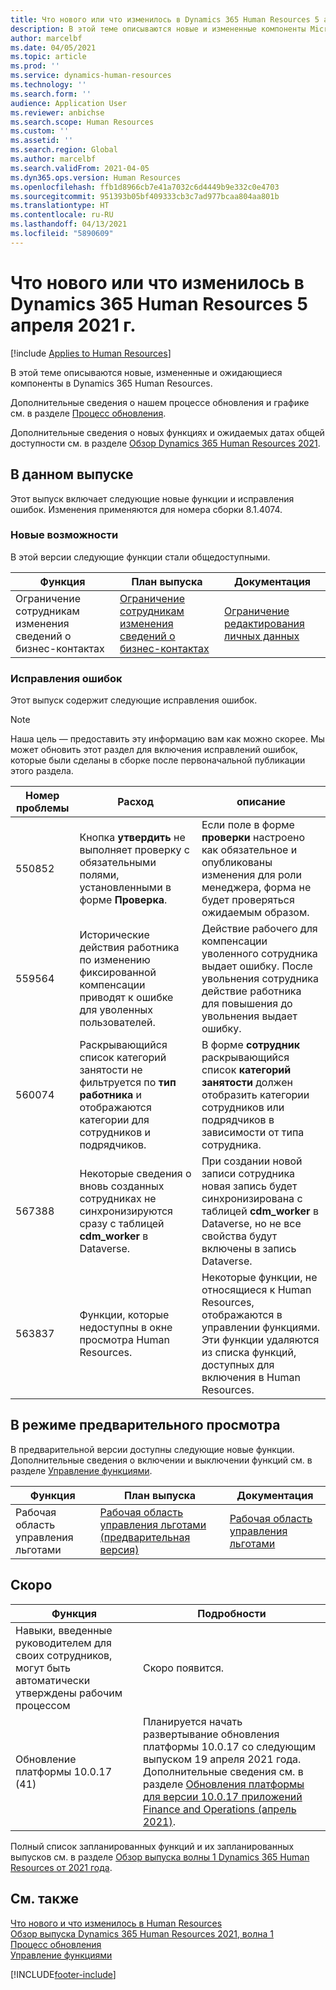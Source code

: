 ```yaml
---
title: Что нового или что изменилось в Dynamics 365 Human Resources 5 апреля 2021 г.
description: В этой теме описываются новые и измененные компоненты Microsoft Dynamics 365 Human Resources от 5 апреля 2021 года.
author: marcelbf
ms.date: 04/05/2021
ms.topic: article
ms.prod: ''
ms.service: dynamics-human-resources
ms.technology: ''
ms.search.form: ''
audience: Application User
ms.reviewer: anbichse
ms.search.scope: Human Resources
ms.custom: ''
ms.assetid: ''
ms.search.region: Global
ms.author: marcelbf
ms.search.validFrom: 2021-04-05
ms.dyn365.ops.version: Human Resources
ms.openlocfilehash: ffb1d8966cb7e41a7032c6d4449b9e332c0e4703
ms.sourcegitcommit: 951393b05bf409333cb3c7ad977bcaa804aa801b
ms.translationtype: HT
ms.contentlocale: ru-RU
ms.lasthandoff: 04/13/2021
ms.locfileid: "5890609"
---
```

# <a name="whats-new-or-changed-in-dynamics-365-human-resources-april-5-2021"></a>Что нового или что изменилось в Dynamics 365 Human Resources 5 апреля 2021 г.

[!include [Applies to Human Resources](../includes/applies-to-hr.md)]

В этой теме описываются новые, измененные и ожидающиеся компоненты в Dynamics 365 Human Resources.

Дополнительные сведения о нашем процессе обновления и графике см. в разделе [Процесс обновления](hr-admin-setup-update-process.md).

Дополнительные сведения о новых функциях и ожидаемых датах общей доступности см. в разделе [Обзор Dynamics 365 Human Resources 2021](/dynamics365-release-plan/2021wave1/human-resources/dynamics365-human-resources/).

## <a name="in-this-release"></a>В данном выпуске

Этот выпуск включает следующие новые функции и исправления ошибок. Изменения применяются для номера сборки 8.1.4074.

### <a name="new-features"></a>Новые возможности

В этой версии следующие функции стали общедоступными.

| Функция | План выпуска | Документация |
| --- | --- | --- |
| Ограничение сотрудникам изменения сведений о бизнес-контактах | [Ограничение сотрудникам изменения сведений о бизнес-контактах](/dynamics365-release-plan/2021wave1/human-resources/dynamics365-human-resources/restrict-employees-editing-business-contact-details) | [Ограничение редактирования личных данных](./hr-employee-self-service-restrict-editing.md)|

### <a name="bug-fixes"></a>Исправления ошибок

Этот выпуск содержит следующие исправления ошибок.

> [!NOTE]
> Наша цель — предоставить эту информацию вам как можно скорее. Мы может обновить этот раздел для включения исправлений ошибок, которые были сделаны в сборке после первоначальной публикации этого раздела.

| Номер проблемы | Расход |  описание |
| --- | --- | --- |
| 550852 | Кнопка **утвердить** не выполняет проверку с обязательными полями, установленными в форме **Проверка**. | Если поле в форме **проверки** настроено как обязательное и опубликованы изменения для роли менеджера, форма не будет проверяться ожидаемым образом. |
| 559564 | Исторические действия работника по изменению фиксированной компенсации приводят к ошибке для уволенных пользователей. | Действие рабочего для компенсации уволенного сотрудника выдает ошибку. После увольнения сотрудника действие работника для повышения до увольнения выдает ошибку. |
| 560074 | Раскрывающийся список категорий занятости не фильтруется по **тип работника** и отображаются категории для сотрудников и подрядчиков. | В форме **сотрудник** раскрывающийся список **категорий занятости** должен отобразить категории сотрудников или подрядчиков в зависимости от типа сотрудника. |
| 567388 | Некоторые сведения о вновь созданных сотрудниках не синхронизируются сразу с таблицей **cdm_worker** в Dataverse. | При создании новой записи сотрудника новая запись будет синхронизирована с таблицей **cdm_worker** в Dataverse, но не все свойства будут включены в запись Dataverse. |
| 563837 | Функции, которые недоступны в окне просмотра Human Resources. | Некоторые функции, не относящиеся к Human Resources, отображаются в управлении функциями. Эти функции удаляются из списка функций, доступных для включения в Human Resources. |

## <a name="in-preview"></a>В режиме предварительного просмотра

В предварительной версии доступны следующие новые функции. Дополнительные сведения о включении и выключении функций см. в разделе [Управление функциями](hr-admin-manage-features.md).

| Функция | План выпуска | Документация |
| --- | --- | --- |
| Рабочая область управления льготами | [Рабочая область управления льготами (предварительная версия)](/dynamics365-release-plan/2020wave2/human-resources/dynamics365-human-resources/benefits-management-workspace) | [Рабочая область управления льготами](hr-benefits-management-workspace.md) |

## <a name="coming-soon"></a>Скоро

| Функция | Подробности |
| --- | --- |
| Навыки, введенные руководителем для своих сотрудников, могут быть автоматически утверждены рабочим процессом | Скоро появится. |
| Обновление платформы 10.0.17 (41) | Планируется начать развертывание обновления платформы 10.0.17 со следующим выпуском 19 апреля 2021 года. Дополнительные сведения см. в разделе [Обновления платформы для версии 10.0.17 приложений Finance and Operations (апрель 2021)](../fin-ops-core/dev-itpro/get-started/whats-new-platform-updates-10-0-17.md). |

Полный список запланированных функций и их запланированных выпусков см. в разделе [Обзор выпуска волны 1 Dynamics 365 Human Resources от 2021 года](/dynamics365-release-plan/2021wave1/human-resources/dynamics365-human-resources/).

## <a name="see-also"></a>См. также

[Что нового и что изменилось в Human Resources](hr-admin-whats-new.md)</br>
[Обзор выпуска Dynamics 365 Human Resources 2021, волна 1](/dynamics365-release-plan/2021wave1/human-resources/dynamics365-human-resources/)</br>
[Процесс обновления](hr-admin-setup-update-process.md)</br>
[Управление функциями](hr-admin-manage-features.md)

[!INCLUDE[footer-include](../includes/footer-banner.md)]